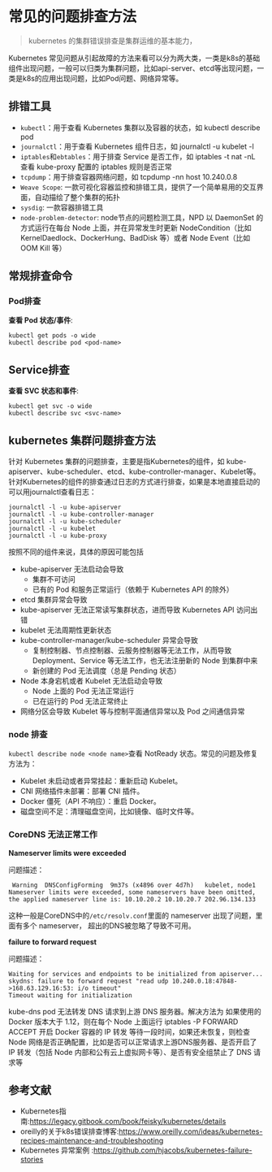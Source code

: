 # 常见的问题排查方法

> kubernetes 的集群错误排查是集群运维的基本能力，

Kubernetes 常见问题从引起故障的方法来看可以分为两大类，一类是k8s的基础组件出现问题，一般可以归类为集群问题，比如api-server、etcd等出现问题，一类是k8s的应用出现问题，比如Pod问题、网络异常等。

## 排错工具

- `kubectl`：用于查看 Kubernetes 集群以及容器的状态，如 kubectl describe pod <pod-name>
- `journalctl`：用于查看 Kubernetes 组件日志，如 journalctl -u kubelet -l
- `iptables`和`ebtables`：用于排查 Service 是否工作，如 iptables -t nat -nL 查看 kube-proxy 配置的 iptables 规则是否正常
- `tcpdump`：用于排查容器网络问题，如 tcpdump -nn host 10.240.0.8
- `Weave Scope`: 一款可视化容器监控和排错工具，提供了一个简单易用的交互界面，自动描绘了整个集群的拓扑
- `sysdig`: 一款容器排错工具
- `node-problem-detector`: node节点的问题检测工具，NPD 以 DaemonSet 的方式运行在每台 Node 上面，并在异常发生时更新 NodeCondition（比如 KernelDaedlock、DockerHung、BadDisk 等）或者 Node Event（比如 OOM Kill 等）


## 常规排查命令

### Pod排查

**查看 Pod 状态/事件**:
```
kubectl get pods -o wide
kubectl describe pod <pod-name>
```

## Service排查

**查看 SVC 状态和事件**:
```
kubectl get svc -o wide
kubectl describe svc <svc-name>
```


## kubernetes 集群问题排查方法

针对 Kubernetes 集群的问题排查，主要是指Kubernetes的组件，如 kube-apiserver、kube-scheduler、etcd、kube-controller-manager、Kubelet等。
针对Kubernetes的组件的排查通过日志的方式进行排查，如果是本地直接启动的可以用journalctl查看日志：
```
journalctl -l -u kube-apiserver
journalctl -l -u kube-controller-manager
journalctl -l -u kube-scheduler
journalctl -l -u kubelet
journalctl -l -u kube-proxy
```

按照不同的组件来说，具体的原因可能包括
- kube-apiserver 无法启动会导致
  - 集群不可访问
  - 已有的 Pod 和服务正常运行（依赖于 Kubernetes API 的除外）
- etcd 集群异常会导致
- kube-apiserver 无法正常读写集群状态，进而导致 Kubernetes API 访问出错
- kubelet 无法周期性更新状态
- kube-controller-manager/kube-scheduler 异常会导致
  - 复制控制器、节点控制器、云服务控制器等无法工作，从而导致 Deployment、Service 等无法工作，也无法注册新的 Node 到集群中来
  - 新创建的 Pod 无法调度（总是 Pending 状态）
- Node 本身宕机或者 Kubelet 无法启动会导致
  - Node 上面的 Pod 无法正常运行
  - 已在运行的 Pod 无法正常终止
- 网络分区会导致 Kubelet 等与控制平面通信异常以及 Pod 之间通信异常

### node 排查

`kubectl describe node <node name>`查看 NotReady 状态。常见的问题及修复方法为：
- Kubelet 未启动或者异常挂起：重新启动 Kubelet。
- CNI 网络插件未部署：部署 CNI 插件。
- Docker 僵死（API 不响应）：重启 Docker。
- 磁盘空间不足：清理磁盘空间，比如镜像、临时文件等。

### CoreDNS 无法正常工作

**Nameserver limits were exceeded**

问题描述：
```
 Warning  DNSConfigForming  9m37s (x4896 over 4d7h)   kubelet, node1  Nameserver limits were exceeded, some nameservers have been omitted, the applied nameserver line is: 10.10.20.2 10.10.20.7 202.96.134.133
```
这种一般是CoreDNS中的`/etc/resolv.conf`里面的 nameserver 出现了问题，里面有多个 nameserver， 超出的DNS被忽略了导致不可用。


**failure to forward request**

问题描述：
```
Waiting for services and endpoints to be initialized from apiserver...
skydns: failure to forward request "read udp 10.240.0.18:47848->168.63.129.16:53: i/o timeout"
Timeout waiting for initialization
```
kube-dns pod 无法转发 DNS 请求到上游 DNS 服务器。解决方法为
如果使用的 Docker 版本大于 1.12，则在每个 Node 上面运行 iptables -P FORWARD ACCEPT 开启 Docker 容器的 IP 转发
等待一段时间，如果还未恢复，则检查 Node 网络是否正确配置，比如是否可以正常请求上游DNS服务器、是否开启了 IP 转发（包括 Node 内部和公有云上虚拟网卡等）、是否有安全组禁止了 DNS 请求等


## 参考文献

- Kubernetes指南:https://legacy.gitbook.com/book/feisky/kubernetes/details
- oreilly的关于k8s错误排查博客:https://www.oreilly.com/ideas/kubernetes-recipes-maintenance-and-troubleshooting
- Kubernetes 异常案例 :https://github.com/hjacobs/kubernetes-failure-stories